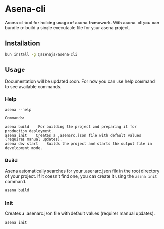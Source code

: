 # Asena-cli

Asena cli tool for helping usage of asena framework. With asena-cli you can bundle or build a single executable file for your asena project.


## Installation

```bash
bun install -g @asenajs/asena-cli
```

## Usage

Documentation will be updated soon. For now you can use help command to see available commands.

### Help

```text
asena --help

Commands:

asena build    For building the project and preparing it for production deployment.
asena init    Creates a .asenarc.json file with default values (requires manual updates).
asena dev start    Builds the project and starts the output file in development mode.
```

### Build

Asena automatically searches for your .asenarc.json file in the root directory of your project. If it doesn't find one, you can create it using the ``asena init`` command.

```bash 
asena build
```

### Init

Creates a .asenarc.json file with default values (requires manual updates).

```bash
asena init
```
